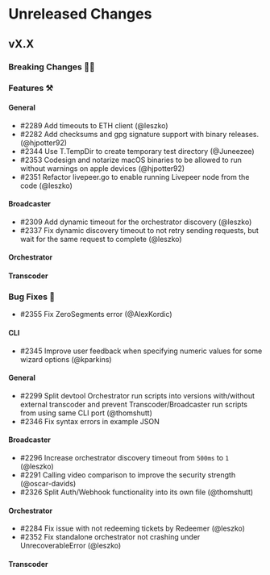 # Unreleased Changes

## vX.X

### Breaking Changes 🚨🚨

### Features ⚒

#### General
- \#2289 Add timeouts to ETH client (@leszko)
- \#2282 Add checksums and gpg signature support with binary releases. (@hjpotter92)
- \#2344 Use T.TempDir to create temporary test directory (@Juneezee)
- \#2353 Codesign and notarize macOS binaries to be allowed to run without warnings on apple devices (@hjpotter92)
- \#2351 Refactor livepeer.go to enable running Livepeer node from the code (@leszko)

#### Broadcaster
- \#2309 Add dynamic timeout for the orchestrator discovery (@leszko)
- \#2337 Fix dynamic discovery timeout to not retry sending requests, but wait for the same request to complete (@leszko)

#### Orchestrator

#### Transcoder

### Bug Fixes 🐞
- \#2355 Fix ZeroSegments error (@AlexKordic)

#### CLI
- \#2345 Improve user feedback when specifying numeric values for some wizard options (@kparkins)

#### General
- \#2299 Split devtool Orchestrator run scripts into versions with/without external transcoder and prevent Transcoder/Broadcaster run scripts from using same CLI port (@thomshutt)
- \#2346 Fix syntax errors in example JSON

#### Broadcaster
- \#2296 Increase orchestrator discovery timeout from `500ms` to `1` (@leszko)
- \#2291 Calling video comparison to improve the security strength (@oscar-davids)
- \#2326 Split Auth/Webhook functionality into its own file (@thomshutt)

#### Orchestrator
- \#2284 Fix issue with not redeeming tickets by Redeemer (@leszko)
- \#2352 Fix standalone orchestrator not crashing under UnrecoverableError (@leszko)

#### Transcoder
